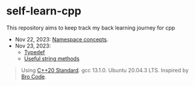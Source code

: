 # self-learn-cpp

This repository aims to keep track my back learning journey for cpp

- Nov 22, 2023: [Namespace concepts](learn_namespace.cpp).
- Nov 23, 2023: 
  - [Typedef](learn_typedef.cpp)
  - [Useful string methods](useful_string_method.cpp)

> Using [C++20 Standard](https://en.cppreference.com/w/cpp/20). gcc 13.1.0. Ubuntu 20.04.3 LTS.
> Inspired by [Bro Code](https://www.youtube.com/watch?v=-TkoO8Z07hI).